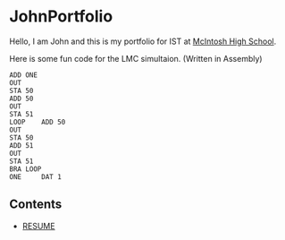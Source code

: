 # JohnPortfolio
Hello, I am John and this is my portfolio for IST at [McIntosh High School](https://www.fcboe.org/mhs).

Here is some fun code for the LMC simultaion. (Written in Assembly)
```
ADD ONE
OUT
STA 50
ADD 50
OUT
STA 51
LOOP	ADD 50
OUT
STA 50
ADD 51
OUT
STA 51
BRA LOOP
ONE 	DAT 1 
```
## Contents
- [RESUME](RESUME.md)
